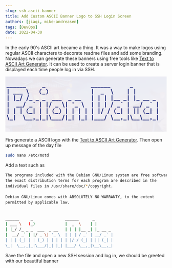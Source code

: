 ```yaml
---
slug: ssh-ascii-banner
title: Add Custom ASCII Banner Logo to SSH Login Screen
authors: [jiaqi, mike-andreasen]
tags: [DevOps]
date: 2022-04-30
---
```


<!--truncate-->

[//]: # (Copyright Jiaqi Liu)

[//]: # (Licensed under the Apache License, Version 2.0 &#40;the "License"&#41;;)
[//]: # (you may not use this file except in compliance with the License.)
[//]: # (You may obtain a copy of the License at)

[//]: # (    http://www.apache.org/licenses/LICENSE-2.0)

[//]: # (Unless required by applicable law or agreed to in writing, software)
[//]: # (distributed under the License is distributed on an "AS IS" BASIS,)
[//]: # (WITHOUT WARRANTIES OR CONDITIONS OF ANY KIND, either express or implied.)
[//]: # (See the License for the specific language governing permissions and)
[//]: # (limitations under the License.)

In the early 90's ASCII art became a thing. It was a way to make logos using regular ASCII characters to decorate readme
files and add some branding. Nowadays we can generate these banners using free tools like [Text to ASCII Art Generator].
It can be used to create a server login banner that is displayed each time people log in via SSH.

![./example.png](./example.png)

Firs generate a ASCII logo with the [Text to ASCII Art Generator]. Then open up message of the day file

```bash
sudo nano /etc/motd
```

Add a text such as

```bash
The programs included with the Debian GNU/Linux system are free software;
the exact distribution terms for each program are described in the
individual files in /usr/share/doc/*/copyright.

Debian GNU/Linux comes with ABSOLUTELY NO WARRANTY, to the extent
permitted by applicable law.


______     _              ______      _
| ___ \   (_)             |  _  \    | |
| |_/ /_ _ _  ___  _ __   | | | |__ _| |_ __ _
|  __/ _` | |/ _ \| '_ \  | | | / _` | __/ _` |
| | | (_| | | (_) | | | | | |/ / (_| | || (_| |
\_|  \__,_|_|\___/|_| |_| |___/ \__,_|\__\__,_|
```

Save the file and open a new SSH session and log in, we should be greeted with our beautiful banner

[Text to ASCII Art Generator]: http://patorjk.com/software/taag/
